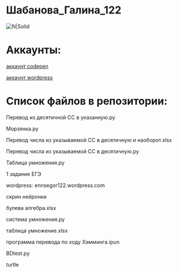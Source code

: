 # Шабанова_Галина_122
![N|Solid](https://scientificrussia.ru/images/b/teb-full.jpg)
# Аккаунты:


[аккаунт codepen](https://codepen.io/Galua122)


[аккаунт wordpress](https://wordpress.com/home/reallife979489743.wordpress.com)
 
 
# Список файлов в репозитории:


Перевод из десятичной СС в указанную.py


Морзянка.py


Перевод числа из указываемой СС в десятичную и наоборот.xlsx


Перевод числа из указываемой СС в десятичную.py


Таблица умножения.py


1 задание ЕГЭ


wordpress: ennsegor122.wordpress.com


скрин нейронки


булева алгебра.xlsx


система умножения.py


таблица умножение.xlsx


программа перевода по ходу Хэмминга.ipun


BDtest.py


turtle

